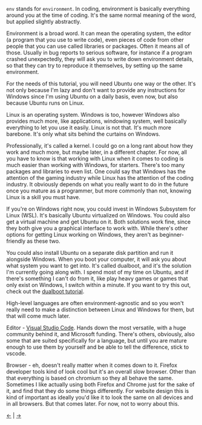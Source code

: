 `env` stands for `environment`. In coding, environment is basically everything around you at the time of coding. It's the same normal meaning of the word, but applied slightly abstractly.

Environment is a broad word. It can mean the operating system, the editor (a program that you use to write code), even pieces of code from other people that you can use called libraries or packages. Often it means all of those. Usually in bug reports to serious software, for instance if a program crashed unexpectedly, they will ask you to write down environment details, so that they can try to reproduce it themselves, by setting up the same environment.

For the needs of this tutorial, you will need Ubuntu one way or the other. It's not only because I'm lazy and don't want to provide any instructions for Windows since I'm using Ubuntu on a daily basis, even now, but also because Ubuntu runs on Linux.

Linux is an operating system. Windows is too, however Windows also provides much more, like applications, windowing system, well basically everything to let you use it easily. Linux is not that. It's much more barebone. It's only what sits behind the curtains on Windows.

Professionally, it's called a kernel. I could go on a long rant about how they work and much more, but maybe later, in a different chapter. For now, all you have to know is that working with Linux when it comes to coding is much easier than working with Windows, for starters. There's too many packages and libraries to even list. One could say that Windows has the attention of the gaming industry while Linux has the attention of the coding industry. It obviously depends on what you really want to do in the future once you mature as a programmer, but more commonly than not, knowing Linux is a skill you must have.

If you're on Windows right now, you could invest in Windows Subsystem for Linux (WSL). It's basically Ubuntu virtualized on Windows. You could also get a virtual machine and get Ubuntu on it. Both solutions work fine, since they both give you a graphical interface to work with. While there's other options for getting Linux working on Windows, they aren't as beginner-friendly as these two.

You could also install Ubuntu on a separate disk partition and run it alongside Windows. When you boot your computer, it will ask you about what system you want to get into. It's called dualboot, and it's the solution I'm currently going along with. I spend most of my time on Ubuntu, and if there's something I can't do from it, like play heavy games or games that only exist on Windows, I switch within a minute. If you want to try this out, check out the [dualboot tutorial](../dualboot/dualboot.md).

High-level languages are often environment-agnostic and so you won't really need to make a distinction between Linux and Windows for them, but that will come much later.

Editor - [Visual Studio Code](https://code.visualstudio.com/download). Hands down the most versatile, with a huge community behind it, and Microsoft funding. There's others, obviously, also some that are suited specifically for a language, but until you are mature enough to use them by yourself and be able to tell the difference, stick to vscode.

Browser - eh, doesn't really matter when it comes down to it. Firefox developer tools kind of look cool but it's an overall slow browser. Other than that everything is based on chromium so they all behave the same. Sometimes I like actually using both Firefox and Chrome just for the sake of it, and find that they do some things differently. For website design this is kind of important as ideally you'd like it to look the same on all devices and in all browsers. But that comes later. For now, not to worry about this.

[←](../start/start.md) | [→](../terminal/terminal.md)
